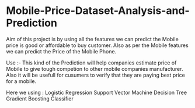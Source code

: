 # Mobile-Price-Dataset-Analysis-and-Prediction
Aim of this project is by using all the features we can predict the Mobile price is good or affordable to buy customer.
Also as per the Mobile features we can predict the Price of the Mobile Phone.

Use :-
This kind of the Prediction will help companies estimate price of Mobile to give tough competion to other mobile companies manufacturer.
Also it will be usefull for cusumers to verify that they are paying best price for a mobile.

Here we using :
Logistic Regression
Support Vector Machine
Decision Tree
Gradient Boosting Classifier
